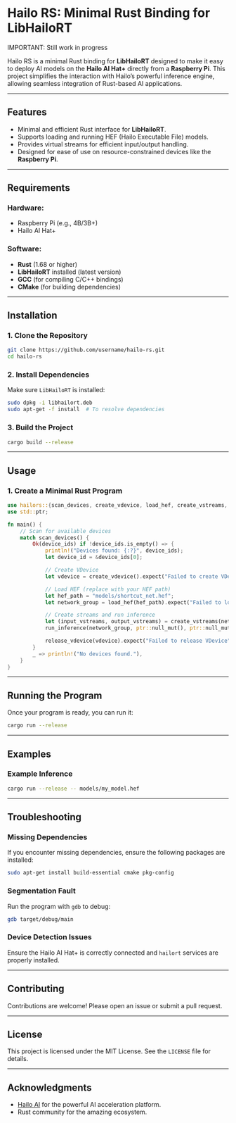
# Hailo RS: Minimal Rust Binding for LibHailoRT

IMPORTANT: Still work in progress

Hailo RS is a minimal Rust binding for **LibHailoRT** designed to make it easy to deploy AI models on the **Hailo AI Hat+** directly from a **Raspberry Pi**. This project simplifies the interaction with Hailo’s powerful inference engine, allowing seamless integration of Rust-based AI applications.

---

## Features
- Minimal and efficient Rust interface for **LibHailoRT**.
- Supports loading and running HEF (Hailo Executable File) models.
- Provides virtual streams for efficient input/output handling.
- Designed for ease of use on resource-constrained devices like the **Raspberry Pi**.

---

## Requirements
### Hardware:
- Raspberry Pi (e.g., 4B/3B+)
- Hailo AI Hat+

### Software:
- **Rust** (1.68 or higher)
- **LibHailoRT** installed (latest version)
- **GCC** (for compiling C/C++ bindings)
- **CMake** (for building dependencies)

---

## Installation

### 1. Clone the Repository
```bash
git clone https://github.com/username/hailo-rs.git
cd hailo-rs
```

### 2. Install Dependencies
Make sure `LibHailoRT` is installed:
```bash
sudo dpkg -i libhailort.deb
sudo apt-get -f install  # To resolve dependencies
```

### 3. Build the Project
```bash
cargo build --release
```

---

## Usage

### 1. Create a Minimal Rust Program
```rust
use hailors::{scan_devices, create_vdevice, load_hef, create_vstreams, run_inference, release_vdevice};
use std::ptr;

fn main() {
    // Scan for available devices
    match scan_devices() {
        Ok(device_ids) if !device_ids.is_empty() => {
            println!("Devices found: {:?}", device_ids);
            let device_id = &device_ids[0];

            // Create VDevice
            let vdevice = create_vdevice().expect("Failed to create VDevice");

            // Load HEF (replace with your HEF path)
            let hef_path = "models/shortcut_net.hef";
            let network_group = load_hef(hef_path).expect("Failed to load HEF");

            // Create streams and run inference
            let (input_vstreams, output_vstreams) = create_vstreams(network_group).expect("Failed to create streams");
            run_inference(network_group, ptr::null_mut(), ptr::null_mut(), input_vstreams.len(), ptr::null_mut(), ptr::null_mut(), output_vstreams.len(), 1).expect("Inference failed");

            release_vdevice(vdevice).expect("Failed to release VDevice");
        }
        _ => println!("No devices found."),
    }
}
```

---

## Running the Program
Once your program is ready, you can run it:
```bash
cargo run --release
```

---

## Examples
### Example Inference
```bash
cargo run --release -- models/my_model.hef
```

---

## Troubleshooting

### Missing Dependencies
If you encounter missing dependencies, ensure the following packages are installed:
```bash
sudo apt-get install build-essential cmake pkg-config
```

### Segmentation Fault
Run the program with `gdb` to debug:
```bash
gdb target/debug/main
```

### Device Detection Issues
Ensure the Hailo AI Hat+ is correctly connected and `hailort` services are properly installed.

---

## Contributing
Contributions are welcome! Please open an issue or submit a pull request.

---

## License
This project is licensed under the MIT License. See the `LICENSE` file for details.

---

## Acknowledgments
- [Hailo AI](https://hailo.ai) for the powerful AI acceleration platform.
- Rust community for the amazing ecosystem.
